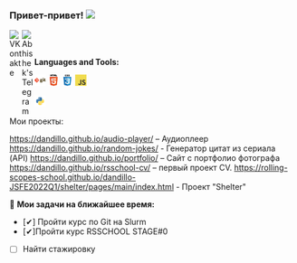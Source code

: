 ### Привет-привет! <img src="https://media.giphy.com/media/hvRJCLFzcasrR4ia7z/giphy.gif" width="25px">
<a href="https://vk.com/ref1exxx">
  <img align="left" alt="VKontakte" width="22px" src="https://cdn.jsdelivr.net/npm/simple-icons@v3/icons/vk.svg" />
</a>
<a href="https://t.me/Nbkamrf">
  <img align="left" alt="Abhishek's Telegram" width="22px" src="https://cdn.jsdelivr.net/npm/simple-icons@v3/icons/telegram.svg" />
</a>

</a>

<br />


<br />

  
**Languages and Tools:**  

<code><img height="20" src="https://raw.githubusercontent.com/github/explore/80688e429a7d4ef2fca1e82350fe8e3517d3494d/topics/git/git.png"></code>
<code><img height="20" src="https://raw.githubusercontent.com/github/explore/80688e429a7d4ef2fca1e82350fe8e3517d3494d/topics/html/html.png"></code>
<code><img height="20" src="https://raw.githubusercontent.com/github/explore/80688e429a7d4ef2fca1e82350fe8e3517d3494d/topics/css/css.png"></code>
<code><img height="20" src="https://raw.githubusercontent.com/github/explore/80688e429a7d4ef2fca1e82350fe8e3517d3494d/topics/javascript/javascript.png"></code>

<code><img height="20" src="https://raw.githubusercontent.com/github/explore/80688e429a7d4ef2fca1e82350fe8e3517d3494d/topics/python/python.png"></code>

Мои проекты: 
<!-- TODO-IST:START -->

https://dandillo.github.io/audio-player/ – Аудиоплеер
https://dandillo.github.io/random-jokes/ - Генератор цитат из сериала (API)
https://dandillo.github.io/portfolio/ – Сайт с портфолио фотографа
https://dandillo.github.io/rsschool-cv/ – первый проект CV.
https://rolling-scopes-school.github.io/dandillo-JSFE2022Q1/shelter/pages/main/index.html - Проект "Shelter"
<!-- TODO-IST:END -->

🚧 **Мои задачи на ближайшее время:**
<!-- TODO-IST:START -->

* [✔] Пройти курс по Git на Slurm
* [✔]Пройти курс RSSCHOOL STAGE#0
* [ ] Найти стажировку   
<!-- TODO-IST:END -->

